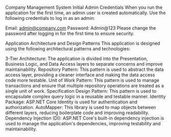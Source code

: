 Company Management System
Initial Admin Credentials
When you run the application for the first time, an admin user is created automatically. Use the following credentials to log in as an admin:

Email: admin@company.com
Password: Admin@123
Please change the password after logging in for the first time to ensure security.

Application Architecture and Design Patterns
This application is designed using the following architectural patterns and technologies:

3-Tier Architecture: The application is divided into the Presentation, Business Logic, and Data Access layers to separate concerns and improve maintainability.
Repository Pattern: This pattern is used to abstract the data access layer, providing a cleaner interface and making the data access code more testable.
Unit of Work Pattern: This pattern is used to manage transactions and ensure that multiple repository operations are treated as a single unit of work.
Specification Design Pattern: This pattern is used to encapsulate complex query logic in a reusable and testable manner.
Identity Package: ASP.NET Core Identity is used for authentication and authorization.
AutoMapper: This library is used to map objects between different layers, reducing boilerplate code and improving readability.
Dependency Injection (DI): ASP.NET Core's built-in dependency injection is used to manage the application's dependencies, improving testability and maintainability.
